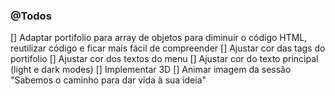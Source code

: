 ### @Todos
[] Adaptar portifolio para array de objetos para diminuir o código HTML, reutilizar código e ficar mais fácil de compreender
[] Ajustar cor das tags do portifolio
[] Ajustar cor dos textos do menu
[] Ajustar cor do texto principal (light e dark modes)
[] Implementar 3D
[] Animar imagem da sessão "Sabemos o caminho para dar vida à sua ideia"